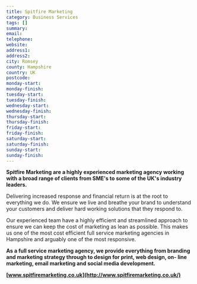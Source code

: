 ```yaml
---
title: Spitfire Marketing
category: Business Services
tags: []
summary: 
email: 
telephone: 
website: 
address1: 
address2: 
city: Romsey
county: Hampshire
country: UK
postcode: 
monday-start: 
monday-finish: 
tuesday-start: 
tuesday-finish: 
wednesday-start: 
wednesday-finish: 
thursday-start: 
thursday-finish: 
friday-start: 
friday-finish: 
saturday-start: 
saturday-finish: 
sunday-start: 
sunday-finish: 
---
```

 **Spitfire Marketing are a highly experienced marketing agency working with a broad range of clients from SME's to some of the UK's industry leaders.**

Delivering increased response and financial return is at the root to everything we do. We ensure we live and breathe your brand to understand your customers and deliver hard working solutions that they respond to.

Our experienced team have a highly efficient and streamlined approach to ensure we can keep the cost of marketing as lean as possible. This makes us one of the most cost efficient full service marketing agencies in Hampshire and arguably one of the most responsive.

**As a full service marketing agency, we provide everything from branding and marketing strategy through to design for print, web design, on- line marketing, email marketing and social media development.**

 **[www.spitfiremarketing.co.uk](http://www.spitfiremarketing.co.uk/)**

